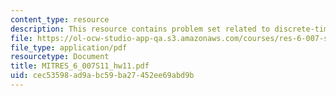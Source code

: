 ```yaml
---
content_type: resource
description: This resource contains problem set related to discrete-time fourier transform.
file: https://ol-ocw-studio-app-qa.s3.amazonaws.com/courses/res-6-007-signals-and-systems-spring-2011/cec53598ad9abc59ba27452ee69abd9b_MITRES_6_007S11_hw11.pdf
file_type: application/pdf
resourcetype: Document
title: MITRES_6_007S11_hw11.pdf
uid: cec53598-ad9a-bc59-ba27-452ee69abd9b
---
```

